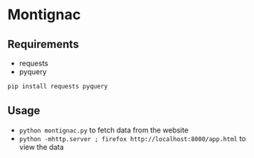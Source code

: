 Montignac
=========

Requirements
------------
* requests
* pyquery

`pip install requests pyquery`

Usage
-----

* `python montignac.py` to fetch data from the website
* `python -mhttp.server ; firefox http://localhost:8000/app.html` to view the data
